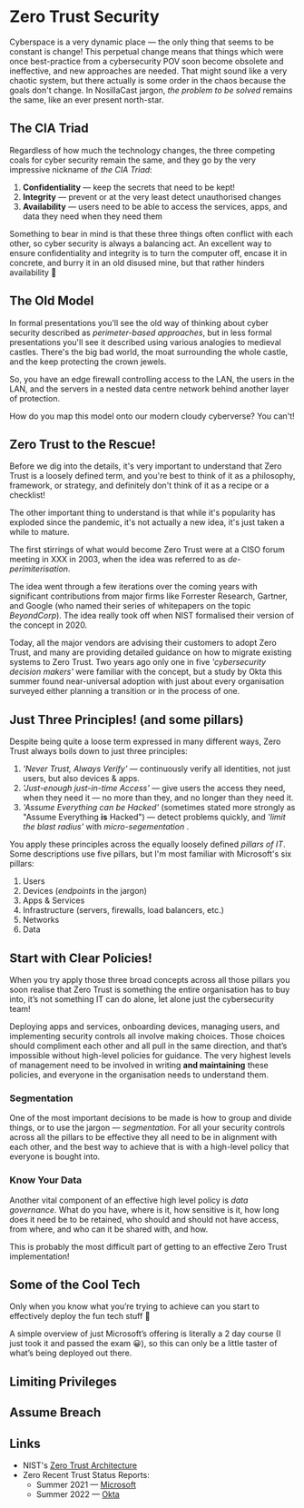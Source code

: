 # Zero Trust Security

Cyberspace is a very dynamic place — the only thing that seems to be constant is change! This perpetual change means that things which were once best-practice from a cybersecurity POV soon become obsolete and ineffective, and new approaches are needed. That might sound like a very chaotic system, but there actually is some order in the chaos because the goals don't change. In NosillaCast jargon, *the problem to be solved* remains the same, like an ever present north-star.

## The CIA Triad

Regardless of how much the technology changes, the three competing coals for cyber security remain the same, and they go by the very impressive nickname of *the CIA Triad*:

1. **Confidentiality** — keep the secrets that need to be kept!
2. **Integrity** — prevent or at the very least detect unauthorised changes
3. **Availability** — users need to be able to access the services, apps, and data they need when they need them

Something to bear in mind is that these three things often conflict with each other, so cyber security is always a balancing act. An excellent way to ensure confidentiality and integrity is to turn the computer off, encase it in concrete, and burry it in an old disused mine, but that rather hinders availability 🙂

## The Old Model

In formal presentations you'll see the old way of thinking about cyber security described as *perimeter-based approaches*, but in less formal presentations you'll see it described using various analogies to medieval castles. There's the big bad world, the moat surrounding the whole castle, and the keep protecting the crown jewels.

So, you have an edge firewall controlling access to the LAN, the users in the LAN, and the servers in a nested data centre network behind another layer of protection.

How do you map this model onto our modern cloudy cyberverse? You can't!

## Zero Trust to the Rescue!

Before we dig into the details, it's very important to understand that Zero Trust is a loosely defined term, and you're best to think of it as a philosophy, framework, or strategy, and definitely don't think of it as a recipe or a checklist!

The other important thing to understand is that while it's popularity has exploded since the pandemic, it's not actually a new idea, it's just taken a while to mature.

The first stirrings of what would become Zero Trust were at a CISO forum meeting in XXX in 2003, when the idea was referred to as *de-perimiterisation*.

The idea went through a few iterations over the coming years with significant contributions from major firms like Forrester Research, Gartner, and Google (who named their series of whitepapers on the topic *BeyondCorp*). The idea really took off when NIST formalised their version of the concept in 2020.

Today, all the major vendors are advising their customers to adopt Zero Trust, and many are providing detailed guidance on how to migrate existing systems to Zero Trust. Two years ago only one in five *'cybersecurity decision makers'* were familiar with the concept, but a study by Okta this summer found near-universal adoption with just about every organisation surveyed either planning a transition or in the process of one.

## Just Three Principles! (and some pillars)

Despite being quite a loose term expressed in many different ways, Zero Trust always boils down to just three principles:

1. *'Never Trust, Always Verify'* — continuously verify all identities, not just users, but also devices & apps.
2. *'Just-enough just-in-time Access'* — give users the access they need, when they need it — no more than they, and no longer than they need it.
3. *'Assume Everything can be Hacked'* (sometimes stated more strongly as "Assume Everything **is** Hacked") — detect problems quickly, and *'limit the blast radius'* with *micro-segementation* .

You apply these principles across the equally loosely defined *pillars of IT*. Some descriptions use five pillars, but I'm most familiar with Microsoft's six pillars:

1. Users
2. Devices (*endpoints* in the jargon)
3. Apps & Services
4. Infrastructure (servers, firewalls, load balancers, etc.)
5. Networks
6. Data


## Start with Clear Policies!

When you try apply those three broad concepts across all those pillars you soon realise that Zero Trust is something the entire organisation has to buy into, it’s not something IT can do alone, let alone just the cybersecurity team!

Deploying apps and services, onboarding devices, managing users, and implementing security controls all involve making choices. Those choices should compliment each other and all pull in the same direction, and that’s impossible without high-level policies for guidance. The very highest levels of management need to be involved in writing **and maintaining** these policies, and everyone in the organisation needs to understand them.

### Segmentation

One of the most important decisions to be made is how to group and divide things, or to use the jargon — *segmentation*. For all your security controls across all the pillars to be effective they all need to be in alignment with each other, and the best way to achieve that is with a high-level policy that everyone is bought into. 

### Know Your Data

Another vital component of an effective high level policy is *data governance*. What do you have, where is it, how sensitive is it, how long does it need  be to be retained, who should and should not have access, from where, and who can it be shared with, and how.

This is probably the most difficult part of getting to an effective Zero Trust implementation!

## Some of the Cool Tech

Only when you know what you’re trying to achieve can you start to effectively deploy the fun tech stuff 🙂

A simple overview of just Microsoft’s offering is literally a 2 day course (I just took it and passed the exam 😀), so this can only be a little taster of what’s being deployed out there.

## Limiting Privileges

## Assume Breach

## Links
* NIST's [Zero Trust Architecture](https://www.nist.gov/publications/zero-trust-architecture)
* Zero Recent Trust Status Reports:
	* Summer 2021 — [Microsoft](https://www.microsoft.com/security/blog/2021/07/28/zero-trust-adoption-report-how-does-your-organization-compare/)
	* Summer 2022 — [Okta](https://www.okta.com/resources/whitepaper-the-state-of-zero-trust-security-2022/thankyou/)
